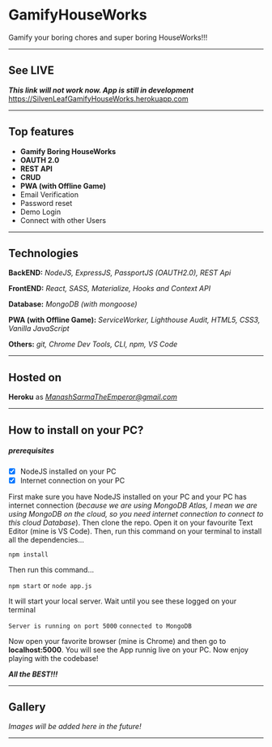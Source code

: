 # GamifyHouseWorks
Gamify your boring chores and super boring HouseWorks!!!

***

## See LIVE
***This link will not work now. App is still in development***
<a href="https://silvenleafgamifyhouseworks.herokuapp.com">https://SilvenLeafGamifyHouseWorks.herokuapp.com</a>

***

## Top features
*  **Gamify Boring HouseWorks**
* **OAUTH 2.0**
* **REST API**
* **CRUD**
* **PWA (with Offline Game)**
* Email Verification
* Password reset
* Demo Login
* Connect with other Users
* **




## Technologies
**BackEND:**  *NodeJS, ExpressJS, PassportJS (OAUTH2.0), REST Api*

**FrontEND:** *React, SASS, Materialize, Hooks and Context API*

**Database:** *MongoDB (with mongoose)*

**PWA (with Offline Game):** *ServiceWorker, Lighthouse Audit, HTML5, CSS3, Vanilla JavaScript*


**Others:** *git, Chrome Dev Tools, CLI, npm, VS Code*
* **

## Hosted on
**Heroku** as *ManashSarmaTheEmperor@gmail.com*
***

## How to install on your PC?

##### prerequisites
- [x] NodeJS installed on your PC
- [x] Internet connection on your PC

First make sure you have NodeJS installed on your PC and your PC has internet connection (*because we are using MongoDB Atlas, I mean we are using MongoDB on the cloud, so you need internet connection to connect to this cloud Database*). Then clone the repo. Open it on your favourite Text Editor (mine is VS Code). Then, run this command on your terminal to install all the dependencies...
  
```npm install```


Then run this command...

```npm start``` or ```node app.js```

It will start your local server. Wait until you see these logged on your terminal

``
  Server is running on port 5000
``
``
  connected to MongoDB 
``


Now open your favorite browser (mine is Chrome) and then go to **localhost:5000**. You will see the App runnig live on your PC. Now enjoy playing with the codebase!


***All the BEST!!!***
***

## Gallery

*Images will be added here in the future!*
***
